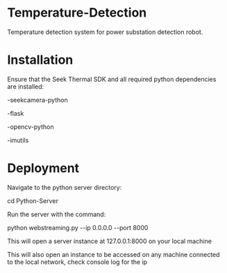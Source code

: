 # Temperature-Detection
Temperature detection system for power substation detection robot.

# Installation
Ensure that the Seek Thermal SDK and all required python dependencies are installed:

-seekcamera-python

-flask

-opencv-python

-imutils

# Deployment
Navigate to the python server directory:

cd Python-Server 

Run the server with the command:

python webstreaming.py --ip 0.0.0.0 --port 8000

This will open a server instance at 127.0.0.1:8000 on your local machine

This will also open an instance to be accessed on any machine connected to the local network, check console log for the ip
